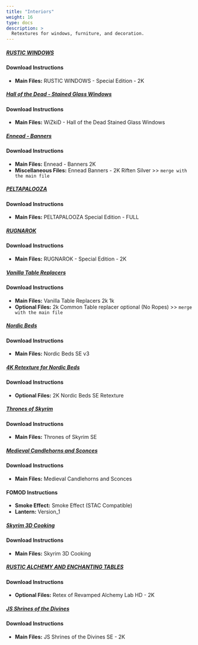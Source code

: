 ```yaml
---
title: "Interiors"
weight: 16
type: docs
description: >
  Retextures for windows, furniture, and decoration.
---
```


##### [RUSTIC WINDOWS](https://www.nexusmods.com/skyrimspecialedition/mods/1937?tab=files)

#### Download Instructions

* **Main Files:** RUSTIC WINDOWS - Special Edition - 2K

##### [Hall of the Dead - Stained Glass Windows](https://www.nexusmods.com/skyrimspecialedition/mods/30066?tab=files)

#### Download Instructions

* **Main Files:** WiZkiD - Hall of the Dead Stained Glass Windows

##### [Ennead - Banners](https://www.nexusmods.com/skyrimspecialedition/mods/10564?tab=files)

#### Download Instructions

* **Main Files:** Ennead - Banners 2K
* **Miscellaneous Files:** Ennead Banners - 2K Riften Silver >> `merge with the main file`

##### [PELTAPALOOZA](https://www.nexusmods.com/skyrimspecialedition/mods/5442?tab=files)

#### Download Instructions

* **Main Files:** PELTAPALOOZA Special Edition - FULL

##### [RUGNAROK](https://www.nexusmods.com/skyrimspecialedition/mods/5436?tab=files)

#### Download Instructions

* **Main Files:** RUGNAROK - Special Edition - 2K

##### [Vanilla Table Replacers](https://www.nexusmods.com/skyrimspecialedition/mods/33041?tab=files)

#### Download Instructions

* **Main Files:** Vanilla Table Replacers 2k 1k
* **Optional Files:** 2k Common Table replacer optional (No Ropes) >> `merge with the main file`

##### [Nordic Beds](https://www.nexusmods.com/skyrimspecialedition/mods/38733?tab=files)

#### Download Instructions

* **Main Files:** Nordic Beds SE v3

##### [4K Retexture for Nordic Beds](https://www.nexusmods.com/skyrimspecialedition/mods/39007?tab=files)

#### Download Instructions

* **Optional Files:** 2K Nordic Beds SE Retexture

##### [Thrones of Skyrim](https://www.nexusmods.com/skyrimspecialedition/mods/41198?tab=files)

#### Download Instructions

* **Main Files:** Thrones of Skyrim SE

##### [Medieval Candlehorns and Sconces](https://www.nexusmods.com/skyrimspecialedition/mods/24324?tab=files)

#### Download Instructions

* **Main Files:** Medieval Candlehorns and Sconces

#### FOMOD Instructions

* **Smoke Effect:** Smoke Effect (STAC Compatible)
* **Lantern:** Version_1

##### [Skyrim 3D Cooking](https://www.nexusmods.com/skyrimspecialedition/mods/23007?tab=files)

#### Download Instructions

* **Main Files:** Skyrim 3D Cooking

##### [RUSTIC ALCHEMY AND ENCHANTING TABLES](https://www.nexusmods.com/skyrim/mods/62328?tab=files)

#### Download Instructions

* **Optional Files:** Retex of Revamped Alchemy Lab HD - 2K

##### [JS Shrines of the Divines](https://www.nexusmods.com/skyrimspecialedition/mods/33394?tab=files)

#### Download Instructions

* **Main Files:** JS Shrines of the Divines SE - 2K